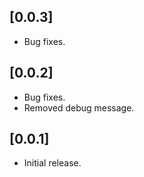 ## [0.0.3]

* Bug fixes.

## [0.0.2]

* Bug fixes.
* Removed debug message.

## [0.0.1]

* Initial release.

